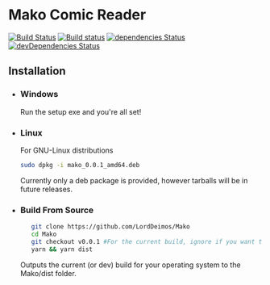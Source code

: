 # Mako Comic Reader
[![Build Status](https://travis-ci.org/LordDeimos/Mako.svg?branch=master)](https://travis-ci.org/LordDeimos/Mako) [![Build status](https://ci.appveyor.com/api/projects/status/dt9x751u4dasgjfe?svg=true)](https://ci.appveyor.com/project/LordDeimos/mako) [![dependencies Status](https://david-dm.org/LordDeimos/Mako/status.svg)](https://david-dm.org/LordDeimos/Mako) [![devDependencies Status](https://david-dm.org/LordDeimos/Mako/dev-status.svg)](https://david-dm.org/LordDeimos/Mako?type=dev)

## Installation
* ### Windows

   Run the setup exe and you're all set!
* ### Linux
   For GNU-Linux distributions
   ```sh
   sudo dpkg -i mako_0.0.1_amd64.deb
   ```
   Currently only a deb package is provided, however tarballs will be in future releases.
* ### Build From Source
   
   ```sh
      git clone https://github.com/LordDeimos/Mako
      cd Mako
      git checkout v0.0.1 #For the current build, ignore if you want to test the dev version
      yarn && yarn dist
   ```
   Outputs the current (or dev) build for your operating system to the Mako/dist folder.
